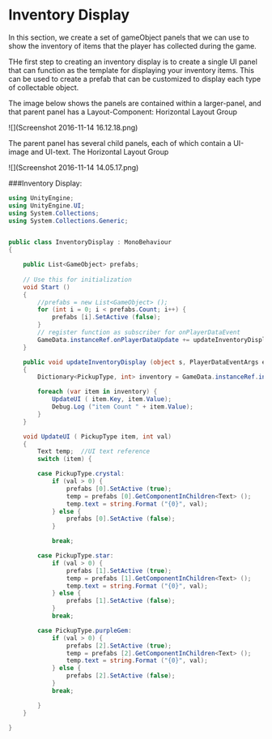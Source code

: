 # Inventory Display

In this section, we create a set of gameObject panels that we can use to show the inventory of items that the player has collected during the game.

THe first step to creating an inventory display is to create a single UI panel that can function as the template for displaying your inventory items.  This can be used to create a prefab that can be customized to display each type of collectable object.

The image below shows the panels are contained within a larger-panel, and that parent panel has a Layout-Component: Horizontal Layout Group


![](Screenshot 2016-11-14 16.12.18.png)

The parent panel has several child panels, each of which contain a UI-image and UI-text.  The Horizontal Layout Group 


![](Screenshot 2016-11-14 14.05.17.png)

###Inventory Display: 

```C#
using UnityEngine;
using UnityEngine.UI;
using System.Collections;
using System.Collections.Generic;


public class InventoryDisplay : MonoBehaviour
{

	public List<GameObject> prefabs;
    
	// Use this for initialization
	void Start ()
	{
		//prefabs = new List<GameObject> ();
		for (int i = 0; i < prefabs.Count; i++) {
			prefabs [i].SetActive (false);
		}
        // register function as subscriber for onPlayerDataEvent
		GameData.instanceRef.onPlayerDataUpdate += updateInventoryDisplay;
	}

	public void updateInventoryDisplay (object s, PlayerDataEventArgs e)
	{
		Dictionary<PickupType, int> inventory = GameData.instanceRef.inventory;

		foreach (var item in inventory) {
			UpdateUI ( item.Key, item.Value); 
			Debug.Log ("item Count " + item.Value);
		}
	}

	void UpdateUI ( PickupType item, int val)
	{
		Text temp;  //UI text reference
		switch (item) {

		case PickupType.crystal:
			if (val > 0) {
				prefabs [0].SetActive (true);
				temp = prefabs [0].GetComponentInChildren<Text> ();
				temp.text = string.Format ("{0}", val);
			} else {
				prefabs [0].SetActive (false);
			}

			break;

		case PickupType.star:
			if (val > 0) {
				prefabs [1].SetActive (true);
				temp = prefabs [1].GetComponentInChildren<Text> ();
				temp.text = string.Format ("{0}", val);
			} else {
				prefabs [1].SetActive (false);
			}
			break;

		case PickupType.purpleGem:
			if (val > 0) {
				prefabs [2].SetActive (true);
				temp = prefabs [2].GetComponentInChildren<Text> ();
				temp.text = string.Format ("{0}", val);
			} else {
				prefabs [2].SetActive (false);
			}
			break;

		}
	}

}
```

